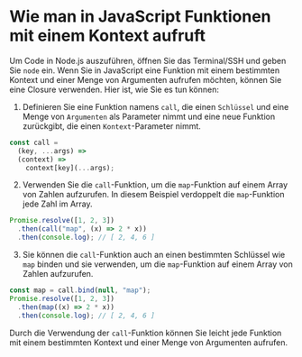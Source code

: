 # Wie man in JavaScript Funktionen mit einem Kontext aufruft

Um Code in Node.js auszuführen, öffnen Sie das Terminal/SSH und geben Sie `node` ein. Wenn Sie in JavaScript eine Funktion mit einem bestimmten Kontext und einer Menge von Argumenten aufrufen möchten, können Sie eine Closure verwenden. Hier ist, wie Sie es tun können:

1. Definieren Sie eine Funktion namens `call`, die einen `Schlüssel` und eine Menge von `Argumenten` als Parameter nimmt und eine neue Funktion zurückgibt, die einen `Kontext`-Parameter nimmt.

```js
const call =
  (key, ...args) =>
  (context) =>
    context[key](...args);
```

2. Verwenden Sie die `call`-Funktion, um die `map`-Funktion auf einem Array von Zahlen aufzurufen. In diesem Beispiel verdoppelt die `map`-Funktion jede Zahl im Array.

```js
Promise.resolve([1, 2, 3])
  .then(call("map", (x) => 2 * x))
  .then(console.log); // [ 2, 4, 6 ]
```

3. Sie können die `call`-Funktion auch an einen bestimmten Schlüssel wie `map` binden und sie verwenden, um die `map`-Funktion auf einem Array von Zahlen aufzurufen.

```js
const map = call.bind(null, "map");
Promise.resolve([1, 2, 3])
  .then(map((x) => 2 * x))
  .then(console.log); // [ 2, 4, 6 ]
```

Durch die Verwendung der `call`-Funktion können Sie leicht jede Funktion mit einem bestimmten Kontext und einer Menge von Argumenten aufrufen.
